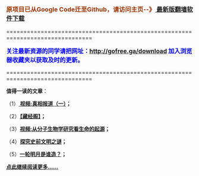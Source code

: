 <h3><font color="#993300"> 原项目已从Google Code迁至Github，请访问主页--》<a href="http://leapc.zym9.net/" target="_blank"> 最新版翻墙软件下载</a></font></h3>
<p>===============================================================================</p>
<font color="blue" size="3"><strong>关注最新资源的同学请把网址：<font color="#993300"><a href="http://gofree.ga/download" target="_blank">http://gofree.ga/download</a> </font>加入浏览器收藏夹以获取及时的更新。</strong></font>
<p>===============================================================================</p>
<p><strong>值得一读的文章</strong>：</p>
<p>（1）<strong><a href="http://www.jitfreesky.tk/go/truth" target="_blank"> 视频:真相报道（一）</a>；</strong></p>
<p>（2）<strong><a href="http://www.jitfreesky.tk/go/reading" target="_blank">【藏经阁】</a>；</strong></p>
<p>（3）<strong><a href="http://www.jitfreesky.tk/go/biology" target="_blank">视频:从分子生物学研究看生命的起源</a>；</strong></p>
<p>（4）<strong><a href="http://www.jitfreesky.tk/go/discovery" target="_blank">探究史前文明之谜</a>；</strong></p>
<p>（5）<strong><a href="http://www.jitfreesky.tk/go/moon" target="_blank">一轮明月是谁造？</a>；</strong></p>
<p><strong><a href="http://gofree.ga/freesky" target="_blank">点此继续阅读更多……</a></strong></p>
